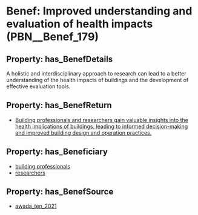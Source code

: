 # Benef: __Improved understanding and evaluation of health impacts__ (PBN__Benef_179)

## Property: has_BenefDetails

A holistic and interdisciplinary approach to research can lead to a better understanding of the health impacts of buildings and the development of effective evaluation tools.

## Property: has_BenefReturn

* [Building professionals and researchers gain valuable insights into the health implications of buildings, leading to informed decision-making and improved building design and operation practices.](../BenefReturn/PBN__BenefReturn_183)

## Property: has_Beneficiary

* [building professionals](../Stakeholder/PBN__Stakeholder_98)
* [researchers](../Stakeholder/PBN__Stakeholder_2)

## Property: has_BenefSource

* [awada_ten_2021](../Article/PBN__Article_38)

